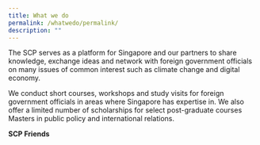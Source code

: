 ```yaml
---
title: What we do
permalink: /whatwedo/permalink/
description: ""
---
```

The SCP serves as a platform for Singapore and our partners to share knowledge, exchange ideas and network with foreign government officials on many issues of common interest such as climate change and digital economy.

We conduct short courses, workshops and study visits for foreign government officials in areas where Singapore has expertise in. We also offer a limited number of scholarships for select post-graduate courses Masters in public policy and international relations.

**SCP Friends**

